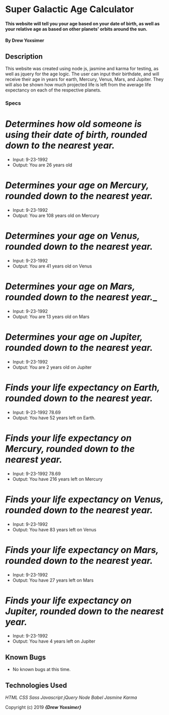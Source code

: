 # Super Galactic Age Calculator

#### This website will tell you your age based on your date of birth, as well as your relative age as based on other planets' orbits around the sun.

#### By **Drew Yoxsimer**

## Description

This website was created using node js, jasmine and karma for testing, as well as jquery for the age logic. The user can input their birthdate, and will receive their age in years for earth, Mercury, Venus, Mars, and Jupiter. They will also be shown how much projected life is left from the average life expectancy on each of the respective planets.

### Specs

# _Determines how old someone is using their date of birth, rounded down to the nearest year._
  * Input: 9-23-1992
  * Output: You are 26 years old
# _Determines your age on Mercury, rounded down to the nearest year._
  * Input: 9-23-1992
  * Output: You are 108 years old on Mercury
# _Determines your age on Venus, rounded down to the nearest year._
  * Input: 9-23-1992
  * Output: You are 41 years old on Venus
# _Determines your age on Mars, rounded down to the nearest year.__
  * Input: 9-23-1992
  * Output: You are 13 years old on Mars
# _Determines your age on Jupiter, rounded down to the nearest year._
  * Input: 9-23-1992
  * Output: You are 2 years old on Jupiter
# _Finds your life expectancy on Earth, rounded down to the nearest year._
  * Input: 9-23-1992 78.69
  * Output: You have 52 years left on Earth.
# _Finds your life expectancy on Mercury, rounded down to the nearest year._
  * Input: 9-23-1992 78.69
  * Output: You have 216 years left on Mercury
# _Finds your life expectancy on Venus, rounded down to the nearest year._
  * Input: 9-23-1992
  * Output: You have 83 years left on Venus
# _Finds your life expectancy on Mars, rounded down to the nearest year._
  * Input: 9-23-1992
  * Output: You have 27 years left on Mars
# _Finds your life expectancy on Jupiter, rounded down to the nearest year._
  * Input: 9-23-1992
  * Output: You have 4 years left on Jupiter



## Known Bugs
* No known bugs at this time.

## Technologies Used
  _HTML_
  _CSS_
  _Sass_
  _Javascript_
  _jQuery_
  _Node_
  _Babel_
  _Jasmine_
  _Karma_

Copyright (c) 2019 **_{Drew Yoxsimer}_**

